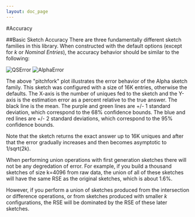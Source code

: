 ```yaml
---
layout: doc_page
---
```


#Accuracy

##Basic Sketch Accuracy
There are three fundamentally different sketch families in this library.  When constructed with the default options (except for <i>k</i> or <i>Nominal Entries</i>), the accuracy behavior should be similar to the following:

<img class="doc-img-half" src="{{site.docs_img_dir}}QSError.png" alt="QSError" /> 
<img class="doc-img-half" src="{{site.docs_img_dir}}AlphaError.png" alt="AlphaError" /> 


The above "pitchfork" plot illustrates the error behavior of the Alpha sketch family.  This sketch was configured with a size of 16K entries, otherwise the defaults.
The X-axis is the number of uniques fed to the sketch and the Y-axis is the estimation error as a percent relative to the true answer.  The black line is the mean. The purple and green lines are +/- 1 standard deviation, which correspond to the 68% confidence bounds.  The blue and red lines are +/- 2 standard deviations, which correspond to the 95% confidence bounds.

Note that the sketch returns the exact answer up to 16K uniques and after that the error gradually increases and then becomes asymptotic to 1/sqrt(2k).










When performing union operations with first generation sketches there will not be any degredation of error.  For example, if you build a thousand sketches of size k=4096 from raw data, the union of all of these sketches will have the same RSE as the original sketches, which is about 1.6%.

However, if you perform a union of sketches produced from the intersection or difference operations, or from sketches produced with smaller <i>k</i> configurations, the RSE will be dominated by the RSE of these later sketches.





